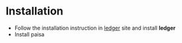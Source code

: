 # Installation

* Follow the installation instruction in [ledger](https://www.ledger-cli.org/download.html) site and install **ledger**
* Install paisa
